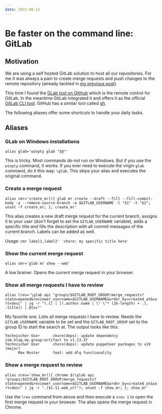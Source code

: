 ```yaml
---
date: 2022-08-12
---
```

# Be faster on the command line: GitLab

## Motivation

We are using a self hosted GitLab solution to host all our repositories. For me it was always a pain to create merge
requests and push changes to the remote repository (already tackled in [my previous post](/2022/07/25/faster-commandline-git.html)).

This time I found the [GLab tool on GitHub](https://github.com/profclems/glab/) which is the remote control for GitLab. In the
meantime GitLab integrated it and offers it as the official [GitLab CLI tool](https://gitlab.com/gitlab-org/cli/). GitHub
has a similar tool called [gh](https://cli.github.com/).

The following aliases offer some shortcuts to handle your daily tasks.

## Aliases

### GLab on Windows installations

`alias glab='winpty glab "$@"'`

This is tricky. Most commands do not run on Windows. But if you use the `winpty` command, it works. If you ever need
to execute the virgin `glab` command, do it this way: `\glab`. This skips your alias and executes the original command.

### Create a merge request

<!-- command shall be displayed as one line -->
<!-- markdownlint-disable-next-line MD013 -->
`alias cmr='create_mr(){ glab mr create --draft --fill --fill-commit-body -y --remove-source-branch -a $GITLAB_USERNAME -l "$1" -t "$2"; unset -f create_mr; }; create_mr'`

This alias creates a new draft merge request for the current branch, assigns it to your user (don't forget to set the
`GITLAB_USERNAME` variable), adds a specific title and fills the description with all commit messages of the current branch.
Labels can be added as well.

Usage: `cmr label1,label2' 'chore: my specific title here'`

### Show the current merge request

`alias smr='glab mr show --web'`

A low brainer. Opens the current merge request in your browser.

### Show all merge requests I have to review

<!-- command shall be displayed as one line -->
<!-- markdownlint-disable-next-line MD013 -->
`alias lrev='\glab api "groups/$GITLAB_ROOT_GROUP/merge_requests?state=opened&reviewer_username=$GITLAB_USERNAME&order_by=created_at&sort=desc" | jq -r "(.[] | [(.author.name | \" \"* (26-length) + .), .title]) | @tsv"'`

My favorite one. Lists all merge requests I have to review. Needs the `GITLAB_USERNAME` variable to be set and the `GITLAB_ROOT_GROUP`
set to the group ID to start the search at. The output looks like this:

```text
Technischer User      chore(deps): update dependency com.hlag.my.group:artifact to v1.13.37
Technischer User      chore(deps): update puppeteer packages to v19 (major)
      Max Muster      feat: add dlq functionality
```

### Show a merge request to review

<!-- command shall be displayed as one line -->
<!-- markdownlint-disable-next-line MD013 -->
`alias srev='show_mr(){ chrome $(\glab api "groups/$GITLAB_ROOT_GROUP/merge_requests?state=opened&reviewer_username=$GITLAB_USERNAME&order_by=created_at&sort=desc" | jq -r ".[$1-1].web_url"); unset -f show_mr; }; show_mr'`

Use the `lrev` command from above and then execute a `srev 1` to open the first merge request in your browser. The alias opens the
merge request in Chrome.
